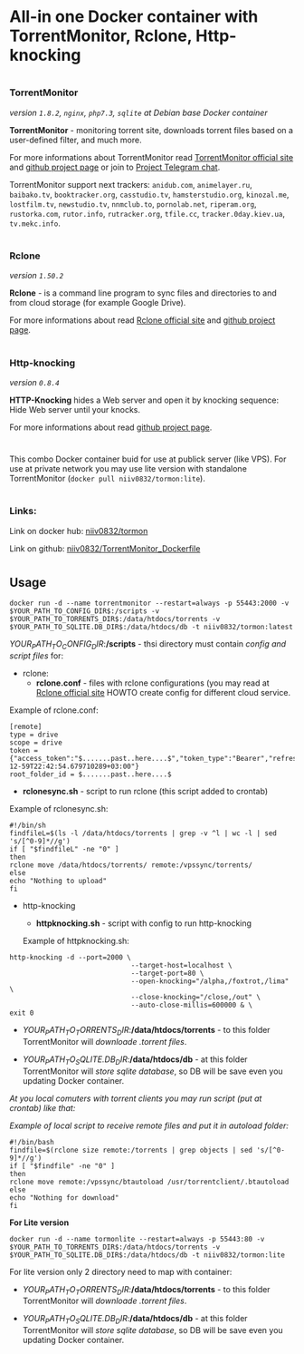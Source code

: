 # All-in one Docker container with TorrentMonitor, Rclone, Http-knocking
#
### TorrentMonitor 
*version ``1.8.2``, ``nginx``, ``php7.3``, ``sqlite``* _at Debian base Docker container_ 

**TorrentMonitor** - monitoring torrent site, downloads torrent files based on a user-defined filter, and much more.

For more informations about TorrentMonitor read <a href="http://www.tormon.ru">TorrentMonitor official site</a> and <a href="https://github.com/ElizarovEugene/TorrentMonitor">github project page</a> or join to <a href="https://t.me/joinchat/DFRbKQvV_FQA8TatJjlWRw">Project Telegram chat</a>.

TorrentMonitor support next trackers:
`anidub.com`, `animelayer.ru`, `baibako.tv`, `booktracker.org`, `casstudio.tv`, `hamsterstudio.org`, `kinozal.me`, `lostfilm.tv`, `newstudio.tv`, `nnmclub.to`, `pornolab.net`, `riperam.org`, `rustorka.com`, `rutor.info`, `rutracker.org`, `tfile.cc`, `tracker.0day.kiev.ua`, `tv.mekc.info`. 
#
### Rclone 
*version ``1.50.2``*

**Rclone** - is a command line program to sync files and directories to and from cloud storage (for example Google Drive).

For more informations about read <a href="https://rclone.org">Rclone official site</a> and <a href="https://github.com/rclone/rclone">github project page</a>. 
#
### Http-knocking 
*version ``0.8.4``*

**HTTP-Knocking** hides a Web server and open it by knocking sequence: Hide Web server until your knocks.

For more informations about read <a href="https://github.com/nwtgck/http-knocking">github project page</a>. 
#

This combo Docker container buid for use at publick server (like VPS). For use at private network you may use lite version with standalone TorrentMonitor (```docker pull niiv0832/tormon:lite```).

#
### Links:
Link on docker hub: <a href="https://hub.docker.com/r/niiv0832/tormon">niiv0832/tormon</a>

Link on github: <a href="https://www.github.com/niiv0832/TorrentMonitor_Dockerfile">niiv0832/TorrentMonitor_Dockerfile</a>

#

## Usage

```shell
docker run -d --name torrentmonitor --restart=always -p 55443:2000 -v $YOUR_PATH_TO_CONFIG_DIR$:/scripts -v $YOUR_PATH_TO_TORRENTS_DIR$:/data/htdocs/torrents -v $YOUR_PATH_TO_SQLITE.DB_DIR$:/data/htdocs/db -t niiv0832/tormon:latest
```
_$YOUR_PATH_TO_CONFIG_DIR$_:**/scripts** - thsi directory must contain _config and script files_ for:
* rclone: 
  * __rclone.conf__ - files with rclone configurations (you may read at <a href="https://rclone.org">Rclone official site</a> HOWTO create config for different cloud service.

Example of rclone.conf:
```
[remote]
type = drive
scope = drive
token = {"access_token":"$.......past..here....$","token_type":"Bearer","refresh_token":"$.......past..here....$","expiry":"2100-12-59T22:42:54.679710289+03:00"}
root_folder_id = $.......past..here....$
```
  * __rclonesync.sh__ - script to run rclone (this script added to crontab)
  
  Example of rclonesync.sh:
```
#!/bin/sh
findfileL=$(ls -l /data/htdocs/torrents | grep -v ^l | wc -l | sed 's/[^0-9]*//g')
if [ "$findfileL" -ne "0" ]
then
rclone move /data/htdocs/torrents/ remote:/vpssync/torrents/
else
echo "Nothing to upload"
fi
```
  
* http-knocking
  * __httpknocking.sh__ - script with config to run http-knocking
  
  Example of httpknocking.sh:
```
http-knocking -d --port=2000 \
                              --target-host=localhost \
                              --target-port=80 \
                              --open-knocking="/alpha,/foxtrot,/lima" \
                              --close-knocking="/close,/out" \
                              --auto-close-millis=600000 & \ 
exit 0
```
  

* _$YOUR_PATH_TO_TORRENTS_DIR$_:**/data/htdocs/torrents** - to this folder TorrentMonitor will *downloade .torrent files*.

* _$YOUR_PATH_TO_SQLITE.DB_DIR$_:**/data/htdocs/db** - at this folder TorrentMonitor will *store sqlite database*, so DB will be save even you updating Docker container.    

_At you local comuters with torrent clients you may run script (put at crontab) like that:_

_Example of local script to receive remote files and put it in autoload folder:_
```
#!/bin/bash
findfile=$(rclone size remote:/torrents | grep objects | sed 's/[^0-9]*//g')
if [ "$findfile" -ne "0" ]
then
rclone move remote:/vpssync/btautoload /usr/torrentclient/.btautoload
else
echo "Nothing for download"
fi
```

**For Lite version**

```shell
docker run -d --name tormonlite --restart=always -p 55443:80 -v $YOUR_PATH_TO_TORRENTS_DIR$:/data/htdocs/torrents -v $YOUR_PATH_TO_SQLITE.DB_DIR$:/data/htdocs/db -t niiv0832/tormon:lite
```
For lite version only 2 directory need to map with container:

* _$YOUR_PATH_TO_TORRENTS_DIR$_:**/data/htdocs/torrents** - to this folder TorrentMonitor will *downloade .torrent files*.

* _$YOUR_PATH_TO_SQLITE.DB_DIR$_:**/data/htdocs/db** - at this folder TorrentMonitor will *store sqlite database*, so DB will be save even you updating Docker container.   
